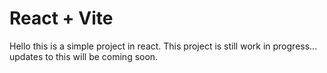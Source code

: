 # React + Vite
Hello this is a simple project in react. This project is still work in progress... updates to this will be coming soon.
